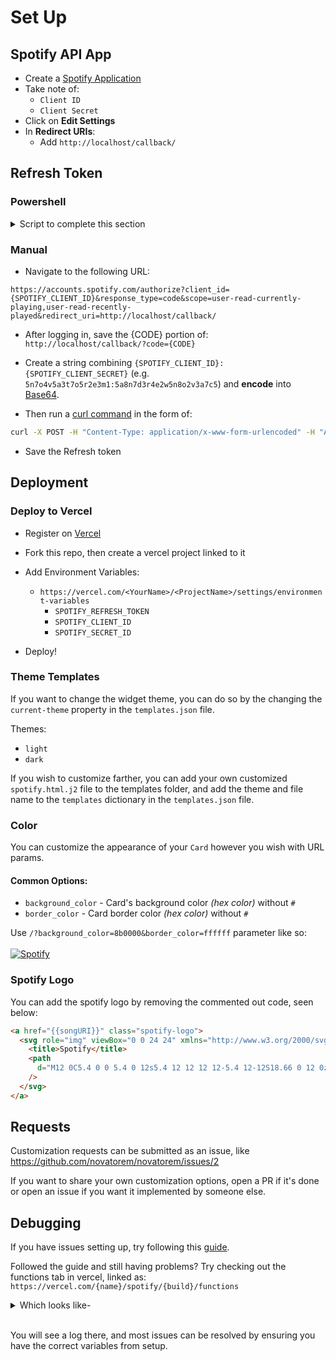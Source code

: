 # Set Up

## Spotify API App

- Create a [Spotify Application](https://developer.spotify.com/dashboard/applications)
- Take note of:
    - `Client ID`
    - `Client Secret`
- Click on **Edit Settings**
- In **Redirect URIs**:
    - Add `http://localhost/callback/`

## Refresh Token

### Powershell

<details>

<summary>Script to complete this section</summary>

```powershell
# Request Client ID and Client Secret from the user
$ClientId = Read-Host "Enter the Client ID"
$ClientSecret = Read-Host "Enter the Client Secret"

# Generate authorization URL with the required scopes
$RedirectUri = "http://localhost/callback/"
$Scope = "user-read-currently-playing user-read-recently-played"
$AuthorizationUrl = "https://accounts.spotify.com/authorize?client_id=$ClientId&response_type=code&scope=$([uri]::EscapeDataString($Scope))&redirect_uri=$([uri]::EscapeDataString($RedirectUri))"

# Open the URL in the browser to obtain the authorization code
Write-Host "Opening browser for authorization..."
Start-Process $AuthorizationUrl

# Request the authorization code obtained after login
$Code = Read-Host "Please enter the authorization code (part after '?code=' in the URL)"

# Generate Base64 string for authentication
$ClientBytes = [System.Text.Encoding]::UTF8.GetBytes("${ClientId}:${ClientSecret}")
$EncodedClientInfo = [Convert]::ToBase64String($ClientBytes)

# Make the request to obtain tokens (access_token and refresh_token)
$Response = Invoke-WebRequest -Uri "https://accounts.spotify.com/api/token" `
                               -Method POST `
                               -Headers @{
                                   "Authorization" = "Basic $EncodedClientInfo"
                                   "Content-Type" = "application/x-www-form-urlencoded"
                               } `
                               -Body "grant_type=authorization_code&redirect_uri=$([uri]::EscapeDataString($RedirectUri))&code=$Code"

# Process the response
$ResponseData = $Response.Content | ConvertFrom-Json

# Display the tokens to the user
Write-Host "`nAccess Token:" $ResponseData.access_token
Write-Host "`nRefresh Token:" $ResponseData.refresh_token

# Save tokens in variables for reuse
$AccessToken = $ResponseData.access_token
$RefreshToken = $ResponseData.refresh_token

# Confirm that the tokens were obtained successfully
Write-Host "`nTokens obtained successfully!"

```

</details>

### Manual

- Navigate to the following URL:

```
https://accounts.spotify.com/authorize?client_id={SPOTIFY_CLIENT_ID}&response_type=code&scope=user-read-currently-playing,user-read-recently-played&redirect_uri=http://localhost/callback/
```

- After logging in, save the {CODE} portion of: `http://localhost/callback/?code={CODE}`

- Create a string combining `{SPOTIFY_CLIENT_ID}:{SPOTIFY_CLIENT_SECRET}` (e.g. `5n7o4v5a3t7o5r2e3m1:5a8n7d3r4e2w5n8o2v3a7c5`) and **encode** into [Base64](https://base64.io/).

- Then run a [curl command](https://httpie.org/run) in the form of:

```sh
curl -X POST -H "Content-Type: application/x-www-form-urlencoded" -H "Authorization: Basic {BASE64}" -d "grant_type=authorization_code&redirect_uri=http://localhost/callback/&code={CODE}" https://accounts.spotify.com/api/token
```

- Save the Refresh token

## Deployment

### Deploy to Vercel

- Register on [Vercel](https://vercel.com/)

- Fork this repo, then create a vercel project linked to it

- Add Environment Variables:

    - `https://vercel.com/<YourName>/<ProjectName>/settings/environment-variables`
        - `SPOTIFY_REFRESH_TOKEN`
        - `SPOTIFY_CLIENT_ID`
        - `SPOTIFY_SECRET_ID`

- Deploy!

<!--

### Deploy to Heroku

[![Deploy](https://www.herokucdn.com/deploy/button.svg)](https://dashboard.heroku.com/new?template=https%3A%2F%2Fgithub.com%2Fnovatorem%2Fnovatorem)

- Create a Heroku application via the Heroku CLI or via the Heroku Dashboard. Connect the app with your GitHub repository and enable automatic builds <br>
  `PS. automatic build means that everytime you push changes to remote, heroku will rebuild and redeploy the app.`
    - To start the Flask server execute `heroku ps:scale web=1` once the build is completed.
- Or click the `Deploy to Heroku` button above to automatically start the deployment process.

### Run locally with Docker

- You need to have [Docker](https://docs.docker.com/get-docker/) installed.

- Add Environment Variables:
    - `SPOTIFY_REFRESH_TOKEN`
    - `SPOTIFY_CLIENT_ID`
    - `SPOTIFY_SECRET_ID`
- To run the service, open a terminal in the root folder of the repo: <br>
  Execute:
  ```
  docker compose up
  ```
- When finished, navigate to [http://localhost:5000/](http://localhost:5000/)
- To stop the service, open a terminal in the root folder of the repo: <br>
  Execute:
  ```
  docker compose down
  ```

## ReadMe

You can now use the following in your readme:

`[![Spotify](https://USER_NAME.vercel.app/api/spotify)](https://open.spotify.com/user/USER_NAME)`

## Customization

### Hide the EQ bar

Remove the `#` in front of `contentBar` in [line 81](https://github.com/novatorem/novatorem/blob/98ba4a8489ad86f5f73e95088e620e8859d28e71/api/spotify.py#L81) of current master, then the EQ bar will be hidden when you're in not currently playing anything.

### Status String

Have a string saying either "Vibing to:" or "Last seen playing:".

- Change [`height` to `height + 40`](https://github.com/novatorem/novatorem/blob/5194a689253ee4c89a9d365260d6050923d93dd5/api/templates/spotify.html.j2#L1-L2) (or whatever `margin-top` is set to)
- Uncomment [**.main**'s `margin-top`](https://github.com/novatorem/novatorem/blob/5194a689253ee4c89a9d365260d6050923d93dd5/api/templates/spotify.html.j2#L10)
- Uncomment [currentStatus](https://github.com/novatorem/novatorem/blob/5194a689253ee4c89a9d365260d6050923d93dd5/api/templates/spotify.html.j2#L93)
-->
### Theme Templates

If you want to change the widget theme, you can do so by the changing the `current-theme` property in the `templates.json` file.

Themes:

- `light`
- `dark`

If you wish to customize farther, you can add your own customized `spotify.html.j2` file to the templates folder, and add the theme and file name to the `templates` dictionary in the `templates.json` file.

### Color

You can customize the appearance of your `Card` however you wish with URL params.

#### Common Options:

- `background_color` - Card's background color _(hex color)_ without `#`
- `border_color` - Card border color _(hex color)_ without `#`

Use `/?background_color=8b0000&border_color=ffffff` parameter like so:  
&nbsp; <br> [![Spotify](https://spotify-readme-rodrigobrancaglions.vercel.app/api/spotify-playing?background_color=0d1117&border_color=ffffff)]()

### Spotify Logo

You can add the spotify logo by removing the commented out code, seen below:

```html
<a href="{{songURI}}" class="spotify-logo">
  <svg role="img" viewBox="0 0 24 24" xmlns="http://www.w3.org/2000/svg">
    <title>Spotify</title>
    <path
      d="M12 0C5.4 0 0 5.4 0 12s5.4 12 12 12 12-5.4 12-12S18.66 0 12 0zm5.521 17.34c-.24.359-.66.48-1.021.24-2.82-1.74-6.36-2.101-10.561-1.141-.418.122-.779-.179-.899-.539-.12-.421.18-.78.54-.9 4.56-1.021 8.52-.6 11.64 1.32.42.18.479.659.301 1.02zm1.44-3.3c-.301.42-.841.6-1.262.3-3.239-1.98-8.159-2.58-11.939-1.38-.479.12-1.02-.12-1.14-.6-.12-.48.12-1.021.6-1.141C9.6 9.9 15 10.561 18.72 12.84c.361.181.54.78.241 1.2zm.12-3.36C15.24 8.4 8.82 8.16 5.16 9.301c-.6.179-1.2-.181-1.38-.721-.18-.601.18-1.2.72-1.381 4.26-1.26 11.28-1.02 15.721 1.621.539.3.719 1.02.419 1.56-.299.421-1.02.599-1.559.3z"
    />
  </svg>
</a>
```

## Requests

Customization requests can be submitted as an issue, like https://github.com/novatorem/novatorem/issues/2

If you want to share your own customization options, open a PR if it's done or open an issue if you want it implemented by someone else.

## Debugging

If you have issues setting up, try following this [guide](https://youtu.be/n6d4KHSKqGk?t=615).

Followed the guide and still having problems?
Try checking out the functions tab in vercel, linked as:
`https://vercel.com/{name}/spotify/{build}/functions`

<details><summary>Which looks like-</summary>

![image](https://user-images.githubusercontent.com/16753077/91338931-b0326680-e7a3-11ea-8178-5499e0e73250.png)

</details><br>

You will see a log there, and most issues can be resolved by ensuring you have the correct variables from setup.